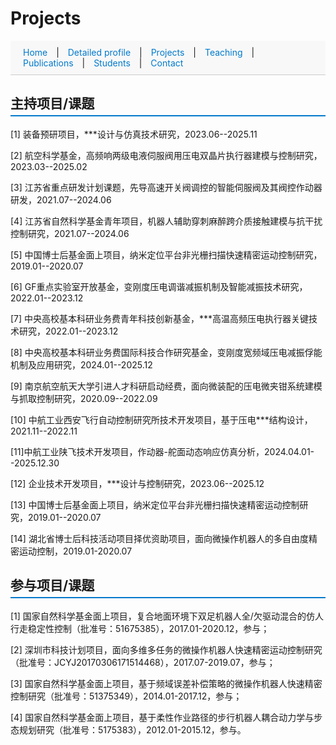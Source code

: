 # Projects

<style>
  section {
    padding: 40px 20px;
    border-bottom: 1px solid #ddd;
  }

  #navbar a {
    margin: 0 10px;
    text-decoration: none;
    color: #007acc;
  }

  #navbar a:hover {
    text-decoration: underline;
  }

  h2 {
    border-bottom: 2px solid #007acc;
    padding-bottom: 5px;
  }
</style>


<!-- 添加顶部导航栏 -->
<div id="navbar" style="position: sticky; top: 0; background: #f8f8f8; padding: 10px; border-bottom: 1px solid #ccc;">
  <a href="index.html">Home</a> |
  <a href="Detailed profile.html">Detailed profile</a> |
  <a href="projects.html">Projects</a> |
  <a href="teaching.html">Teaching</a> |
  <a href="publications.html">Publications</a> |
  <a href="students.html">Students</a> |
  <a href="contact.html">Contact</a>
</div>

## 主持项目/课题

[1] 装备预研项目，***设计与仿真技术研究，2023.06--2025.11 

[2] 航空科学基金，高频响两级电液伺服阀用压电双晶片执行器建模与控制研究，2023.03--2025.02

[3] 江苏省重点研发计划课题，先导高速开关阀调控的智能伺服阀及其阀控作动器研发，2021.07--2024.06

[4] 江苏省自然科学基金青年项目，机器人辅助穿刺麻醉跨介质接触建模与抗干扰控制研究，2021.07--2024.06

[5] 中国博士后基金面上项目，纳米定位平台非光栅扫描快速精密运动控制研究，2019.01--2020.07

[6] GF重点实验室开放基金，变刚度压电调谐减振机制及智能减振技术研究，2022.01--2023.12

[7]	中央高校基本科研业务费青年科技创新基金，***高温高频压电执行器关键技术研究，2022.01--2023.12

[8] 中央高校基本科研业务费国际科技合作研究基金，变刚度宽频域压电减振俘能机制及应用研究，2024.01--2025.12

[9]	南京航空航天大学引进人才科研启动经费，面向微装配的压电微夹钳系统建模与抓取控制研究，2020.09--2022.09

[10] 中航工业西安飞行自动控制研究所技术开发项目，基于压电***结构设计，2021.11--2022.11

[11]中航工业陕飞技术开发项目，作动器-舵面动态响应仿真分析，2024.04.01--2025.12.30

[12] 企业技术开发项目，***设计与控制研究，2023.06--2025.12

[13] 中国博士后基金面上项目，纳米定位平台非光栅扫描快速精密运动控制研究，2019.01--2020.07

[14] 湖北省博士后科技活动项目择优资助项目，面向微操作机器人的多自由度精密运动控制，2019.01-2020.07


## 参与项目/课题

[1] 国家自然科学基金面上项目，复合地面环境下双足机器人全/欠驱动混合的仿人行走稳定性控制（批准号：51675385），2017.01-2020.12，参与；

[2] 深圳市科技计划项目，面向多维多任务的微操作机器人快速精密运动控制研究（批准号：JCYJ20170306171514468），2017.07-2019.07，参与；

[3] 国家自然科学基金面上项目，基于频域误差补偿策略的微操作机器人快速精密控制研究（批准号：51375349），2014.01-2017.12，参与；

[4] 国家自然科学基金面上项目，基于柔性作业路径的步行机器人耦合动力学与步态规划研究（批准号：5175383），2012.01-2015.12，参与。



